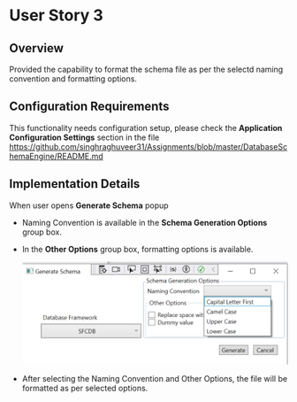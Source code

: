 # User Story 3
## Overview
Provided the capability to format the schema file as per the selectd naming convention and formatting options.

## Configuration Requirements
This functionality needs configuration setup, please check the **Application Configuration Settings** section in the file
https://github.com/singhraghuveer31/Assignments/blob/master/DatabaseSchemaEngine/README.md

## Implementation Details
When user opens **Generate Schema** popup
- Naming Convention is available in the **Schema Generation Options** group box.
- In the **Other Options** group box, formatting options is available.

  ![](Images/FormattingOptions.PNG)
- After selecting the Naming Convention and Other Options, the file will be formatted as per selected options.
